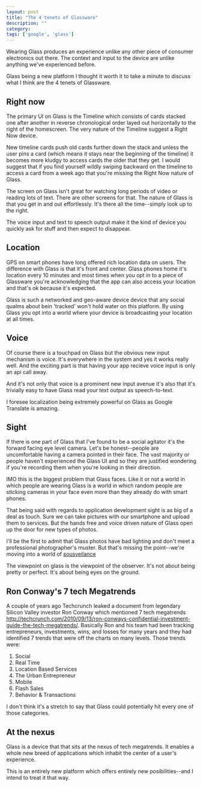 ```yaml
---
layout: post
title: "The 4 tenets of Glassware"
description: ""
category: 
tags: ['google', 'glass']
---
```


Wearing Glass produces an experience unlike any other piece of consumer
electronics out there. The context and input to the device are unlike anything
we've experienced before. 

Glass being a new platform I thought it worth it to take a minute to discuss
what I think are the 4 tenets of Glassware.

## Right now

The primary UI on Glass is the Timeline which consists of cards stacked one
after another in reverse chronological order layed out horizontally to the right
of the homescreen. The very nature of the Timeline suggest a Right Now device.

New timeline cards push old cards further down the stack and unless the user
pins a card (which means it stays near the beginning of the timeline) it becomes
more kludgy to access cards the older that they get. I would suggest that if you
find yourself wildly swiping backward on the timeline to access a card from a
week ago that you're missing the Right Now nature of Glass.

The screen on Glass isn't great for watching long periods of video or reading
lots of text. There are other screens for that. The nature of Glass is that you
get in and out effortlessly. It's there all the time--simply look up to the
right. 

The voice input and text to speech output make it the kind of device you quickly
ask for stuff and then expect to disappear.

## Location

GPS on smart phones have long offered rich location data on users. The
difference with Glass is that it's front and center. Glass phones home it's
location every 10 minutes and most times when you opt in to a piece of Glassware
you're acknowledging that the app can also access your location and that's ok
because it's expected.

Glass is such a networked and geo-aware device device that any social qualms
about bein 'tracked' won't hold water on this platform. By using Glass you opt
into a world where your device is broadcasting your location at all times.

## Voice

Of course there is a touchpad on Glass but the obvious new input mechanism is
voice. It's everywhere in the system and yes it works really well. And the
exciting part is that having your app recieve voice input is only an api call
away.

And it's not only that voice is a prominent new input avenue it's also that it's
trivially easy to have Glass read your text output as speech-to-text. 

I foresee localization being extremely powerful on Glass as Google Translate is
amazing.

## Sight

If there is one part of Glass that I've found to be a social agitator it's the
forward facing eye level camera. Let's be honest--people are uncomfortable
having a camera pointed in their face. The vast majority or people haven't
experienced the Glass UI and so they are justified wondering if you're recording
them when you're looking in their direction. 

IMO this is the biggest problem that Glass faces. Like it or not a world in
which people are wearing Glass is a world in which random people are sticking
cameras in your face even more than they already do with smart phones.

That being said with regards to application development sight is as big of a
deal as touch. Sure we can take pictures with our smartphone and upload them to
services. But the hands free and voice driven nature of Glass open up the door
for new types of photos.

I'll be the first to admit that Glass photos have bad lighting and don't meet
a professional photographer's muster. But that's missing the point--we're
moving into a world of [sousveilance](http://en.wikipedia.org/wiki/Sousveillance)

The viewpoint on glass is the viewpoint of the observer. It's not about being
pretty or perfect. It's about being eyes on the ground. 

## Ron Conway's 7 tech Megatrends

A couple of years ago Techcrunch leaked a document from legendary Silicon Valley
investor Ron Conway which mentioned 7 tech megatrends
http://techcrunch.com/2010/09/13/ron-conways-confidential-investment-guide-the-tech-megatrends/.
Basically Ron and his team had been tracking entrepreneurs, investments, wins,
and losses for many years and they had identified 7 trends that were off the
charts on many levels. Those trends were:

1. Social
2. Real Time
3. Location Based Services
4. The Urban Entrepreneur
5. Mobile
6. Flash Sales
7. Behavior & Transactions

I don't think it's a stretch to say that Glass could potentially hit every one
of those categories. 

## At the nexus

Glass is a device that that sits at the nexus of tech megatrends. It enables a
whole new breed of applications which inhabit the center of a user's experience. 

This is an entirely new platform which offers entirely new posibilities--and I intend to treat it that way.
